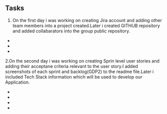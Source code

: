 ## Tasks 
1. On the first day i was working on creating Jira account and adding other team members into a project created.Later i created GITHUB repository and added collabarators into the group public repository.
- [](https://github.com/RaviTeja444/health-wellness/commit/32dc2323f6a5590b6d64cd6de269d85bf49b48be)
- [](https://github.com/RaviTeja444/health-wellness/commit/90c3c117195650954cbb98aca68467e470d2a7d3)
- [](https://github.com/RaviTeja444/health-wellness/commit/627eb771f6508bae62dc1b7ada95b08565b05e88)

2.On the second day i was working on creating Sprin level user stories and adding their acceptane criteria relevant to the user story.I added screenshots of each sprint and backlog(GDP2) to the readme file.Later i included Tech Stack information which will be used to develop our Application.
 
 - [](https://github.com/RaviTeja444/health-wellness/commit/dec67d457567d198ed2e5b543eeb2abfeb2ec26d)
 - [](https://github.com/RaviTeja444/health-wellness/commit/8a0ea0c7e41e92041a17151790ce6d6fe6b4b09b)
 - [](https://github.com/RaviTeja444/health-wellness/commit/7d5963de34a56486dcb89deeb6399b8e5eb50ade)
 - [](https://github.com/RaviTeja444/health-wellness/commit/ab1dfcb0be228dd47222be45f0a4bbe97effe88d)
